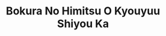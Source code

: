 --- 
title: "Bokura No Himitsu O Kyouyuu Shiyou Ka"
publishdate: "2019-8-2T16:48:46+02:00"
src: "https://365manga.net/manga/bokura-no-himitsu-o-kyouyuu-shiyou-ka"
image: "https://data.365manga.net/images/thumbnails/6742-bokura-no-himitsu-o-kyouyuu-shiyou-ka.jpg"
description: "From Intercross: 1. Bokura no Himitsu o Kyouyuu Shiyou ka Yuka goes to Ikimonogakari's room to ask them to solve her love problem, but unfortunately, they couldn't help her. To make her feel better, the people in the club gives her a piece of candy. Yuka eats it, and she suddenly gets cat ears and a tail! What happened to her? Will she ever go back to normal? [T/N: Ikimonogakari…"
---